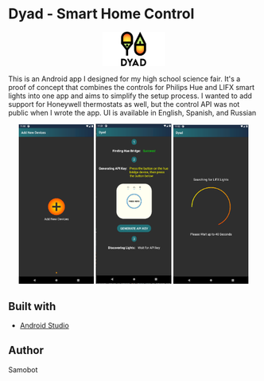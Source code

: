 # Dyad - Smart Home Control

<p align="center">
  <img src="https://raw.githubusercontent.com/samobot/Dyad/master/logodyad.png" width="25%" height="auto"/>
</p>

This is an Android app I designed for my high school science fair.  It's a proof of concept that combines the controls for Philips Hue and LIFX smart lights into one app and aims to simplify the setup process.  I wanted to add support for Honeywell thermostats as well, but the control API was not public when I wrote the app.  UI is available in English, Spanish, and Russian

<p align="center">
  <img src="https://raw.githubusercontent.com/samobot/Dyad/master/adddevicesscreen.png" width="30%" height="auto"/>
  <img src="https://raw.githubusercontent.com/samobot/Dyad/master/huelinkscreen.png" width="30%" height="auto"/>
  <img src="https://raw.githubusercontent.com/samobot/Dyad/master/lifxlinkscreen.png" width="30%" height="auto"/>
</p>

## Built with
* [Android Studio](https://developer.android.com/studio)

## Author
Samobot
